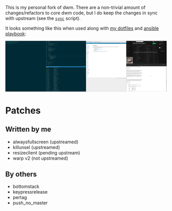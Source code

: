 This is my personal fork of dwm. There are a non-trivial amount of
changes/refactors to core dwm code, but I do keep the changes in sync with
upstream (see the [`sync`](https://github.com/cdown/dwm/blob/master/sync)
script).

It looks something like this when used along with [my
dotfiles](https://github.com/cdown/dotfiles) and [ansible
playbook](https://github.com/cdown/ansible-desktop):

![Screenshot](https://raw.githubusercontent.com/cdown/dwm/master/screenshot.png)

# Patches

## Written by me

- alwaysfullscreen (upstreamed)
- killunsel (upstreamed)
- resizeclient (pending upstream)
- warp v2 (not upstreamed)

## By others

- bottomstack
- keypressrelease
- pertag
- push_no_master
